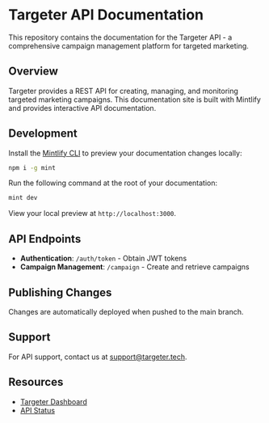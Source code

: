 # Targeter API Documentation

This repository contains the documentation for the Targeter API - a comprehensive campaign management platform for targeted marketing.

## Overview

Targeter provides a REST API for creating, managing, and monitoring targeted marketing campaigns. This documentation site is built with Mintlify and provides interactive API documentation.

## Development

Install the [Mintlify CLI](https://www.npmjs.com/package/mint) to preview your documentation changes locally:

```bash
npm i -g mint
```

Run the following command at the root of your documentation:

```bash
mint dev
```

View your local preview at `http://localhost:3000`.

## API Endpoints

-   **Authentication**: `/auth/token` - Obtain JWT tokens
-   **Campaign Management**: `/campaign` - Create and retrieve campaigns

## Publishing Changes

Changes are automatically deployed when pushed to the main branch.

## Support

For API support, contact us at [support@targeter.tech](mailto:support@targeter.tech).

## Resources

-   [Targeter Dashboard](https://dashboard.targeter.tech)
-   [API Status](https://status.targeter.tech)
